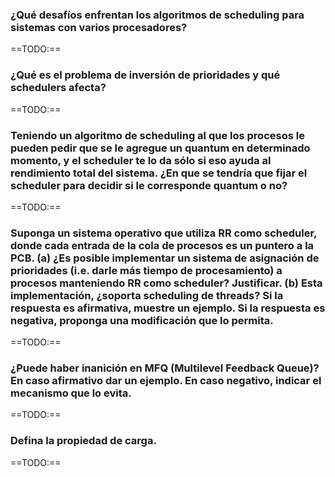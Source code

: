 ### ¿Qué desafíos enfrentan los algoritmos de scheduling para sistemas con varios procesadores?

==TODO:==

### ¿Qué es el problema de inversión de prioridades y qué schedulers afecta?

==TODO:==

### Teniendo un algoritmo de scheduling al que los procesos le pueden pedir que se le agregue un quantum en determinado momento, y el scheduler te lo da sólo si eso ayuda al rendimiento total del sistema. ¿En que se tendría que fijar el scheduler para decidir si le corresponde quantum o no?

==TODO:==

### Suponga un sistema operativo que utiliza RR como scheduler, donde cada entrada de la cola de procesos es un puntero a la PCB. (a) ¿Es posible implementar un sistema de asignación de prioridades (i.e. darle más tiempo de procesamiento) a procesos manteniendo RR como scheduler? Justificar. (b) Esta implementación, ¿soporta scheduling de threads? Si la respuesta es afirmativa, muestre un ejemplo. Si la respuesta es negativa, proponga una modificación que lo permita.

==TODO:==

### ¿Puede haber inanición en MFQ (Multilevel Feedback Queue)? En caso afirmativo dar un ejemplo. En caso negativo, indicar el mecanismo que lo evita.

==TODO:==

### Defina la propiedad de carga.

==TODO:==
